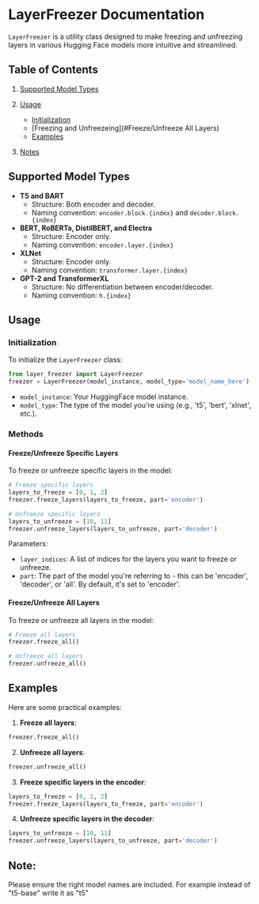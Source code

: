 # LayerFreezer Documentation

`LayerFreezer` is a utility class designed to make freezing and unfreezing layers in various Hugging Face models more intuitive and streamlined.

## Table of Contents
1. [Supported Model Types](#supported-model-types)
2. [Usage](#usage)
   - [Initialization](#initialization)
   - [Freezing and Unfreezeing](#Freeze/Unfreeze All Layers)
   - [Examples](#Examples)
   
3. [Notes](#notes)

## Supported Model Types

- **T5 and BART**
  - Structure: Both encoder and decoder.
  - Naming convention: `encoder.block.{index}` and `decoder.block.{index}`
- **BERT, RoBERTa, DistilBERT, and Electra**
  - Structure: Encoder only.
  - Naming convention: `encoder.layer.{index}`
- **XLNet**
  - Structure: Encoder only.
  - Naming convention: `transformer.layer.{index}`
- **GPT-2 and TransformerXL**
  - Structure: No differentiation between encoder/decoder.
  - Naming convention: `h.{index}`



## Usage

### Initialization

To initialize the `LayerFreezer` class:

```python
from layer_freezer import LayerFreezer
freezer = LayerFreezer(model_instance, model_type='model_name_here')
```

- `model_instance`: Your HuggingFace model instance.
- `model_type`: The type of the model you're using (e.g., 't5', 'bert', 'xlnet', etc.).

### Methods

#### Freeze/Unfreeze Specific Layers

To freeze or unfreeze specific layers in the model:

```python
# Freeze specific layers
layers_to_freeze = [0, 1, 2]
freezer.freeze_layers(layers_to_freeze, part='encoder')

# Unfreeze specific layers
layers_to_unfreeze = [10, 11]
freezer.unfreeze_layers(layers_to_unfreeze, part='decoder')
```

Parameters:
- `layer_indices`: A list of indices for the layers you want to freeze or unfreeze.
- `part`: The part of the model you're referring to - this can be 'encoder', 'decoder', or 'all'. By default, it's set to 'encoder'.

#### Freeze/Unfreeze All Layers

To freeze or unfreeze all layers in the model:

```python
# Freeze all layers
freezer.freeze_all()

# Unfreeze all layers
freezer.unfreeze_all()
```

## Examples

Here are some practical examples:

1. **Freeze all layers**:
```python
freezer.freeze_all()
```

2. **Unfreeze all layers**:
```python
freezer.unfreeze_all()
```

3. **Freeze specific layers in the encoder**:
```python
layers_to_freeze = [0, 1, 2]
freezer.freeze_layers(layers_to_freeze, part='encoder')
```

4. **Unfreeze specific layers in the decoder**:
```python
layers_to_unfreeze = [10, 11]
freezer.unfreeze_layers(layers_to_unfreeze, part='decoder')
```

## Note:
Please ensure the right model names are included. For example instead of "t5-base" write it as "t5"
